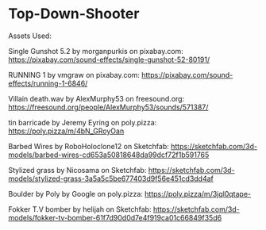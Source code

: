 # Top-Down-Shooter

Assets Used:

Single Gunshot 5.2 by morganpurkis on pixabay.com:
https://pixabay.com/sound-effects/single-gunshot-52-80191/

RUNNING 1 by vmgraw on pixabay.com:
https://pixabay.com/sound-effects/running-1-6846/

Villain death.wav by AlexMurphy53 on freesound.org:
https://freesound.org/people/AlexMurphy53/sounds/571387/

tin barricade by Jeremy Eyring on poly.pizza:
https://poly.pizza/m/4bN_GRoyOan

Barbed Wires by RoboHoloclone12 on Sketchfab:
https://sketchfab.com/3d-models/barbed-wires-cd653a50818648da99dcf72f1b591765

Stylized grass by Nicosama on Sketchfab:
https://sketchfab.com/3d-models/stylized-grass-3a5a5c5be677403d9f56e451cd3dd4af

Boulder by Poly by Google on poly.pizza:
https://poly.pizza/m/3jql0qtape-

Fokker T.V bomber by helijah on Sketchfab:
https://sketchfab.com/3d-models/fokker-tv-bomber-61f7d90d0d7e4f919ca01c66849f35d6